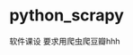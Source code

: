 <!--
 * @Descripttion: 
 * @version: 
 * @Author: zicong
 * @Date: 2020-12-07 20:32:13
 * @LastEditors: zicong
 * @LastEditTime: 2020-12-07 20:32:34
-->
# python_scrapy
软件课设 要求用爬虫爬豆瓣hhh
